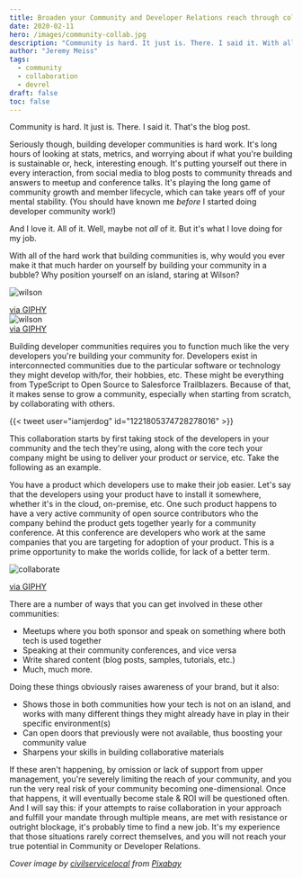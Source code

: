 ```yaml
---
title: Broaden your Community and Developer Relations reach through collaboration
date: 2020-02-11
hero: /images/community-collab.jpg
description: "Community is hard. It just is. There. I said it. With all of the hard work that building communities is, why would you ever make it that much harder on yourself by building your community in a bubble?"
author: "Jeremy Meiss"
tags:
  - community
  - collaboration
  - devrel
draft: false
toc: false
---
```

Community is hard. It just is. There. I said it. That's the blog post.

Seriously though, building developer communities is hard work. It's long hours of looking at stats, metrics, and worrying about if what you're building is sustainable or, heck, interesting enough. It's putting yourself out there in every interaction, from social media to blog posts to community threads and answers to meetup and conference talks. It's playing the long game of community growth and member lifecycle, which can take years off of your mental stability. (You should have known me _before_ I started doing developer community work!)

And I love it. All of it. Well, maybe not _all_ of it. But it's what I love doing for my job. 

With all of the hard work that building communities is, why would you ever make it that much harder on yourself by building your community in a bubble? Why position yourself on an island, staring at Wilson?

![wilson](/images/wilson.gif)<figcaption><a href="https://giphy.com/gifs/lana-parrilla-na5eo4HbIVO7K">via GIPHY</a></figcaption>
![wilson](/images/wilson.gif)<figcaption><a href="https://giphy.com/gifs/lana-parrilla-na5eo4HbIVO7K">via GIPHY</a></figcaption>

Building developer communities requires you to function much like the very developers you're building your community for.  Developers exist in interconnected communities due to the particular software or technology they might develop with/for, their hobbies, etc. These might be everything from TypeScript to Open Source to Salesforce Trailblazers. Because of that, it makes sense to grow a community, especially when starting from scratch, by collaborating with others.

{{< tweet user="iamjerdog" id="1221805374728278016" >}}

This collaboration starts by first taking stock of the developers in your community and the tech they're using, along with the core tech your company might be using to deliver your product or service, etc. Take the following as an example.

You have a product which developers use to make their job easier. Let's say that the developers using your product have to install it somewhere, whether it's in the cloud, on-premise, etc. One such product happens to have a very active community of open source contributors who the company behind the product gets together yearly for a community conference. At this conference are developers who work at the same companies that you are targeting for adoption of your product. This is a prime opportunity to make the worlds collide, for lack of a better term. 

![collaborate](/images/collab.gif)<figcaption><a href="https://giphy.com/gifs/lana-parrilla-3peISTXJFTBZK">via GIPHY</a></figcaption>


There are a number of ways that you can get involved in these other communities:
- Meetups where you both sponsor and speak on something where both tech is used together
- Speaking at their community conferences, and vice versa
- Write shared content (blog posts, samples, tutorials, etc.)
- Much, much more.

Doing these things obviously raises awareness of your brand, but it also:
- Shows those in both communities how your tech is not on an island, and works with many different things they might already have in play in their specific environment(s)
- Can open doors that previously were not available, thus boosting your community value
- Sharpens your skills in building collaborative materials

If these aren't happening, by omission or lack of support from upper management, you're severely limiting the reach of your community, and you run the very real risk of your community becoming one-dimensional. Once that happens, it will eventually become stale & ROI will be questioned often. And I will say this: if your attempts to raise collaboration in your approach and fulfill your mandate through multiple means, are met with resistance or outright blockage, it's probably time to find a new job. It's my experience that those situations rarely correct themselves, and you will not reach your true potential in Community or Developer Relations.

_Cover image by <a href="https://pixabay.com/users/civilservicelocal-5368741/">civilservicelocal</a> from <a href="https://pixabay.com/">Pixabay</a>_
